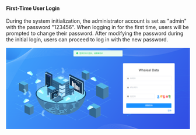 #### First-Time User Login

During the system initialization, the administrator account is set as "admin" with the password "123456". When logging in for the first time, users will be prompted to change their password. After modifying the password during the initial login, users can proceed to log in with the new password.

![image-20230619161736540](../../../images/whalealDataImages/image-20230619161736540.png)
